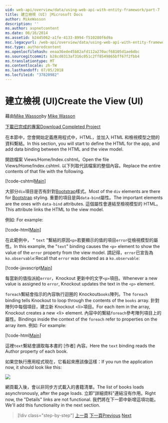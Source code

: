 ```yaml
---
uid: web-api/overview/data/using-web-api-with-entity-framework/part-7
title: 建立檢視 (UI) |Microsoft Docs
author: MikeWasson
description: ''
ms.author: aspnetcontent
ms.date: 06/16/2014
ms.assetid: b2445062-a1fe-4133-8994-f510280f6d9a
msc.legacyurl: /web-api/overview/data/using-web-api-with-entity-framework/part-7
msc.type: authoredcontent
ms.openlocfilehash: eeaa36ede45b82afd112a270acf68105d1ae6dbc
ms.sourcegitcommit: b28cd0313af316c051c2ff8549865bff67f2fbb4
ms.translationtype: MT
ms.contentlocale: zh-TW
ms.lasthandoff: 07/05/2018
ms.locfileid: "37820982"
---
```

<a name="create-the-view-ui"></a><span data-ttu-id="a8d2d-102">建立檢視 (UI)</span><span class="sxs-lookup"><span data-stu-id="a8d2d-102">Create the View (UI)</span></span>
====================
<span data-ttu-id="a8d2d-103">藉由[Mike Wasson](https://github.com/MikeWasson)</span><span class="sxs-lookup"><span data-stu-id="a8d2d-103">by [Mike Wasson](https://github.com/MikeWasson)</span></span>

[<span data-ttu-id="a8d2d-104">下載已完成的專案</span><span class="sxs-lookup"><span data-stu-id="a8d2d-104">Download Completed Project</span></span>](https://github.com/MikeWasson/BookService)

<span data-ttu-id="a8d2d-105">在本節中，您會開始定義應用程式中，HTML，並加入 HTML 和檢視模型之間的資料繫結。</span><span class="sxs-lookup"><span data-stu-id="a8d2d-105">In this section, you will start to define the HTML for the app, and add data binding between the HTML and the view model.</span></span>

<span data-ttu-id="a8d2d-106">開啟檔案 Views/Home/Index.cshtml。</span><span class="sxs-lookup"><span data-stu-id="a8d2d-106">Open the file Views/Home/Index.cshtml.</span></span> <span data-ttu-id="a8d2d-107">以下列取代該檔案的整個內容。</span><span class="sxs-lookup"><span data-stu-id="a8d2d-107">Replace the entire contents of that file with the following.</span></span>

[!code-cshtml[Main](part-7/samples/sample1.cshtml)]

<span data-ttu-id="a8d2d-108">大部分`div`項目是否有針對[Bootstrap](http://getbootstrap.com/)樣式。</span><span class="sxs-lookup"><span data-stu-id="a8d2d-108">Most of the `div` elements are there for [Bootstrap](http://getbootstrap.com/) styling.</span></span> <span data-ttu-id="a8d2d-109">重要的項目是與`data-bind`屬性。</span><span class="sxs-lookup"><span data-stu-id="a8d2d-109">The important elements are the ones with `data-bind` attributes.</span></span> <span data-ttu-id="a8d2d-110">這個屬性會連結至檢視模型的 HTML。</span><span class="sxs-lookup"><span data-stu-id="a8d2d-110">This attribute links the HTML to the view model.</span></span>

<span data-ttu-id="a8d2d-111">例如: </span><span class="sxs-lookup"><span data-stu-id="a8d2d-111">For example:</span></span>

[!code-html[Main](part-7/samples/sample2.html)]

<span data-ttu-id="a8d2d-112">在此範例中， &quot; `text` &quot;繫結的原因`<p>`若要顯示的值的項目`error`從檢視模型的屬性。</span><span class="sxs-lookup"><span data-stu-id="a8d2d-112">In this example, the &quot;`text`&quot; binding causes the `<p>` element to show the value of the `error` property from the view model.</span></span> <span data-ttu-id="a8d2d-113">請記得，`error`已宣告為`ko.observable`:</span><span class="sxs-lookup"><span data-stu-id="a8d2d-113">Recall that `error` was declared as a `ko.observable`:</span></span>

[!code-javascript[Main](part-7/samples/sample3.js)]

<span data-ttu-id="a8d2d-114">每當新的值指派給`error`，Knockout 更新中的文字`<p>`項目。</span><span class="sxs-lookup"><span data-stu-id="a8d2d-114">Whenever a new value is assigned to `error`, Knockout updates the text in the `<p>` element.</span></span>

<span data-ttu-id="a8d2d-115">`foreach`繫結會指示的內容執行迴圈的 Knockout`books`陣列。</span><span class="sxs-lookup"><span data-stu-id="a8d2d-115">The `foreach` binding tells Knockout to loop through the contents of the `books` array.</span></span> <span data-ttu-id="a8d2d-116">針對陣列中每個項目，建立新 Knockout &lt;li&gt;項目。</span><span class="sxs-lookup"><span data-stu-id="a8d2d-116">For each item in the array, Knockout creates a new &lt;li&gt; element.</span></span> <span data-ttu-id="a8d2d-117">內容中的繫結`foreach`參考陣列項目上的屬性。</span><span class="sxs-lookup"><span data-stu-id="a8d2d-117">Bindings inside the context of the `foreach` refer to properties on the array item.</span></span> <span data-ttu-id="a8d2d-118">例如: </span><span class="sxs-lookup"><span data-stu-id="a8d2d-118">For example:</span></span>

[!code-html[Main](part-7/samples/sample4.html)]

<span data-ttu-id="a8d2d-119">這裡`text`繫結會讀取每本書的 [作者] 內容。</span><span class="sxs-lookup"><span data-stu-id="a8d2d-119">Here the `text` binding reads the Author property of each book.</span></span>

<span data-ttu-id="a8d2d-120">如果您執行應用程式現在，它看起來應該像這樣：</span><span class="sxs-lookup"><span data-stu-id="a8d2d-120">If you run the application now, it should look like this:</span></span>

![](part-7/_static/image1.png)

<span data-ttu-id="a8d2d-121">網頁載入後，會以非同步方式載入的書籍清單。</span><span class="sxs-lookup"><span data-stu-id="a8d2d-121">The list of books loads asynchronously, after the page loads.</span></span> <span data-ttu-id="a8d2d-122">立即&quot;詳細資料&quot;連結沒有作用。</span><span class="sxs-lookup"><span data-stu-id="a8d2d-122">Right now, the &quot;Details&quot; links are not functional.</span></span> <span data-ttu-id="a8d2d-123">我們將在下一節中新增這項功能。</span><span class="sxs-lookup"><span data-stu-id="a8d2d-123">We'll add this functionality in the next section.</span></span>

> [!div class="step-by-step"]
> <span data-ttu-id="a8d2d-124">[上一頁](part-6.md)
> [下一頁](part-8.md)</span><span class="sxs-lookup"><span data-stu-id="a8d2d-124">[Previous](part-6.md)
[Next](part-8.md)</span></span>
